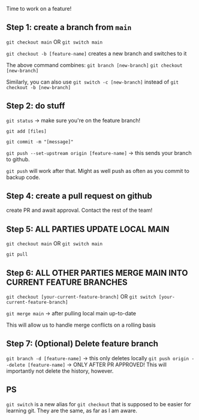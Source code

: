 
Time to work on a feature! 

## Step 1: create a branch from `main`

`git checkout main` OR `git switch main`

`git checkout -b [feature-name]` creates a new branch and switches to it

The above command combines: 
`git branch [new-branch]`
`git checkout [new-branch]`

Similarly, you can also use
`git switch -c [new-branch]` instead of `git checkout -b [new-branch]`

## Step 2: do stuff

`git status` -> make sure you're on the feature branch!

`git add [files]`

`git commit -m "[message]"`

`git push --set-upstream origin [feature-name]` -> this sends your branch to github. 

`git push` will work after that. Might as well push as often as you commit to backup code.

## Step 4: create a pull request on github

create PR and await approval. Contact the rest of the team!

## Step 5: ALL PARTIES UPDATE LOCAL MAIN

`git checkout main` OR `git switch main`

`git pull`

## Step 6: ALL OTHER PARTIES MERGE MAIN INTO CURRENT FEATURE BRANCHES

`git checkout [your-current-feature-branch]` OR `git switch [your-current-feature-branch]`

`git merge main` -> after pulling local main up-to-date

This will allow us to handle merge conflicts on a rolling basis

## Step 7: (Optional) Delete feature branch

`git branch -d [feature-name]` -> this only deletes locally
`git push origin --delete [feature-name]` -> ONLY AFTER PR APPROVED! This will importantly not delete the history, however.

## PS

`git switch` is a new alias for `git checkout` that is supposed to be easier for learning git. They are the same, as far as I am aware.
